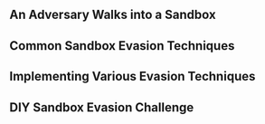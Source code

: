 
## An Adversary Walks into a Sandbox

## Common Sandbox Evasion Techniques

## Implementing Various Evasion Techniques

## DIY Sandbox Evasion Challenge 

